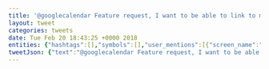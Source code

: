 ```yaml
---
title: '@googlecalendar Feature request, I want to be able to link to my calendar events. Sometimes I have a meeting, I wou… https://t.co/53InyRmBGH'
layout: tweet
categories: tweets
date: Tue Feb 20 18:43:25 +0000 2018
entities: {"hashtags":[],"symbols":[],"user_mentions":[{"screen_name":"googlecalendar","name":"Google Calendar","id":38267947,"id_str":"38267947","indices":[0,15]}],"urls":[{"url":"https://t.co/53InyRmBGH","expanded_url":"https://twitter.com/i/web/status/966020484084224000","display_url":"twitter.com/i/web/status/9…","indices":[117,140]}]}
tweetJson: {"text":"@googlecalendar Feature request, I want to be able to link to my calendar events. Sometimes I have a meeting, I wou… https://t.co/53InyRmBGH"}
---
```

